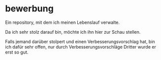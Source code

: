 # bewerbung
Ein repository, mit dem ich meinen Lebenslauf verwalte.

Da ich sehr stolz darauf bin, möchte ich ihn hier zur Schau stellen.

Falls jemand darüber stolpert und einen Verbesserungsvorschlag hat, bin ich dafür sehr offen, nur durch Verbesserungsvorschläge Dritter wurde er erst so gut.
